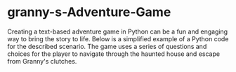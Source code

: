 # granny-s-Adventure-Game
Creating a text-based adventure game in Python can be a fun and engaging way to bring the story to life. Below is a simplified example of a Python code for the described scenario. The game uses a series of questions and choices for the player to navigate through the haunted house and escape from Granny's clutches.
